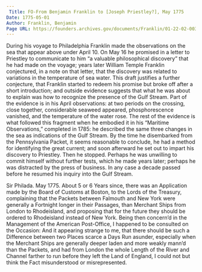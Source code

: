 ```yaml
---
 Title: FO-From Benjamin Franklin to [Joseph Priestley?], May 1775
Date: 1775-05-01
Author: Franklin, Benjamin
Page URL: https://founders.archives.gov/documents/Franklin/01-22-02-0033
---
```


During his voyage to Philadelphia Franklin made the observations on the sea that appear above under April 10. On May 16 he promised in a letter to Priestley to communicate to him “a valuable philosophical discovery” that he had made on the voyage; years later William Temple Franklin conjectured, in a note on that letter, that the discovery was related to variations in the temperature of sea water. This draft justifies a further conjecture, that Franklin started to redeem his promise but broke off after a short introduction; and outside evidence suggests that what he was about to explain was how to recognize the presence of the Gulf Stream. Part of the evidence is in his April observations: at two periods on the crossing, close together, considerable seaweed appeared, phosphorescence vanished, and the temperature of the water rose. The rest of the evidence is what followed this fragment when he embodied it in his “Maritime Observations,” completed in 1785: he described the same three changes in the sea as indications of the Gulf Stream. By the time he disembarked from the Pennsylvania Packet, it seems reasonable to conclude, he had a method for identifying the great current; and soon afterward he set out to impart his discovery to Priestley. Then he stopped. Perhaps he was unwilling to commit himself without further tests, which he made years later; perhaps he was distracted by the press of business. In any case a decade passed before he resumed his inquiry into the Gulf Stream. 
 
Sir
Philada. May 1775.
About 5 or 6 Years since, there was an Application made by the Board of Customs at Boston, to the Lords of the Treasury, complaining that the Packets between Falmouth and New York were generally a Fortnight longer in their Passages, than Merchant Ships from London to Rhodeisland, and proposing that for the future they should be ordered to Rhodeisland instead of New York.
Being then concern’d in the Management of the American Post-Office, I happened to be consulted on the Occasion: And it appearing strange to me, that there should be such a Difference between two Places scarce a Days Run asunder, especially when the Merchant Ships are generally deeper laden and more weakly mann’d than the Packets, and had from London the whole Length of the River and Channel farther to run before they left the Land of England, I could not but think the Fact misunderstood or misrepresented.

